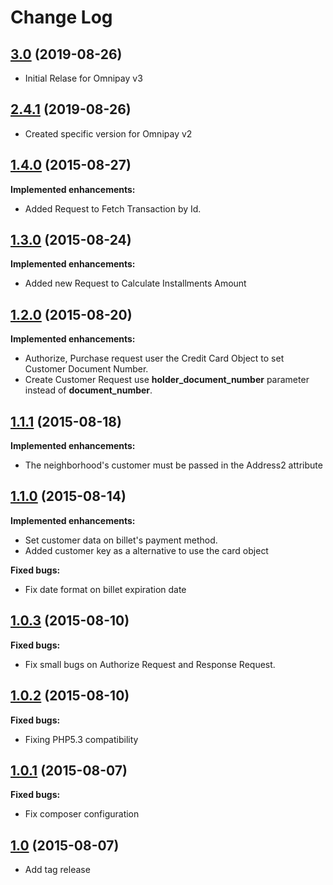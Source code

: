 # Change Log

## [3.0](https://github.com/descubraomundo/omnipay-pagarme/releases/tag/v3.0) (2019-08-26)
- Initial Relase for Omnipay v3

## [2.4.1](https://github.com/descubraomundo/omnipay-pagarme/releases/tag/v2.4.1) (2019-08-26)
- Created specific version for Omnipay v2

## [1.4.0](https://github.com/descubraomundo/omnipay-pagarme/releases/tag/v1.4.0) (2015-08-27)
**Implemented enhancements:**

- Added Request to Fetch Transaction by Id.

## [1.3.0](https://github.com/descubraomundo/omnipay-pagarme/releases/tag/v1.3.0) (2015-08-24)
**Implemented enhancements:**

- Added new Request to Calculate Installments Amount

## [1.2.0](https://github.com/descubraomundo/omnipay-pagarme/releases/tag/v1.2.0) (2015-08-20)
**Implemented enhancements:**

- Authorize, Purchase request user the Credit Card Object to set Customer Document Number.
- Create Customer Request use **holder_document_number** parameter instead of **document_number**.

## [1.1.1](https://github.com/descubraomundo/omnipay-pagarme/releases/tag/v1.1.1) (2015-08-18)
**Implemented enhancements:**

- The neighborhood's customer must be passed in the Address2 attribute

## [1.1.0](https://github.com/descubraomundo/omnipay-pagarme/releases/tag/v1.1.0) (2015-08-14)
**Implemented enhancements:**

- Set customer data on billet's payment method.
- Added customer key as a alternative to use the card object

**Fixed bugs:**

- Fix date format on billet expiration date

## [1.0.3](https://github.com/descubraomundo/omnipay-pagarme/releases/tag/v1.0.3) (2015-08-10)
**Fixed bugs:**

- Fix small bugs on Authorize Request and Response Request.

## [1.0.2](https://github.com/descubraomundo/omnipay-pagarme/releases/tag/v1.0.2) (2015-08-10)
**Fixed bugs:**

- Fixing PHP5.3 compatibility

## [1.0.1](https://github.com/descubraomundo/omnipay-pagarme/releases/tag/v1.0.1) (2015-08-07)
**Fixed bugs:**

- Fix composer configuration

## [1.0](https://github.com/descubraomundo/omnipay-pagarme/releases/tag/v1.0) (2015-08-07)
- Add tag release
